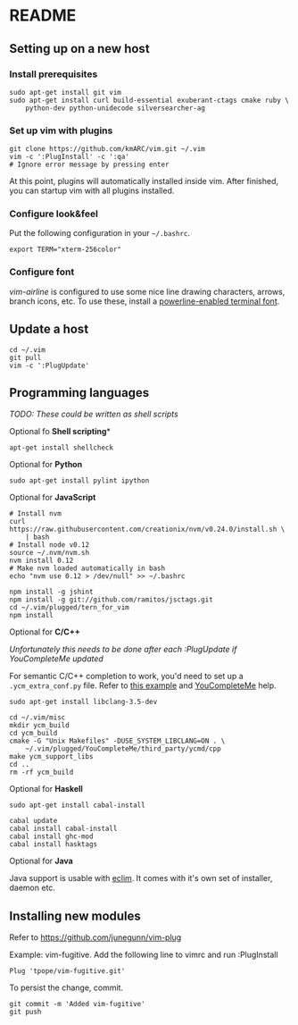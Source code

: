 README
======

Setting up on a new host
------------------------

### Install prerequisites

    sudo apt-get install git vim
    sudo apt-get install curl build-essential exuberant-ctags cmake ruby \
        python-dev python-unidecode silversearcher-ag

### Set up vim with plugins

    git clone https://github.com/kmARC/vim.git ~/.vim
    vim -c ':PlugInstall' -c ':qa'
    # Ignore error message by pressing enter

At this point, plugins will automatically installed inside vim. After finished, 
you can startup vim with all plugins installed.

### Configure look&feel

Put the following configuration in your `~/.bashrc`.

    export TERM="xterm-256color"

### Configure font

*vim-airline* is configured to use some nice line drawing characters, arrows, 
branch icons, etc. To use these, install a [powerline-enabled terminal 
font](https://github.com/powerline/fonts).


Update a host
-------------

    cd ~/.vim
    git pull
    vim -c ':PlugUpdate'

Programming languages
---------------------
*TODO: These could be written as shell scripts*

Optional fo **Shell scripting***

    apt-get install shellcheck

Optional for **Python**

    sudo apt-get install pylint ipython

Optional for **JavaScript**

    # Install nvm
    curl https://raw.githubusercontent.com/creationix/nvm/v0.24.0/install.sh \
        | bash
    # Install node v0.12
    source ~/.nvm/nvm.sh
    nvm install 0.12
    # Make nvm loaded automatically in bash
    echo "nvm use 0.12 > /dev/null" >> ~/.bashrc

    npm install -g jshint
    npm install -g git://github.com/ramitos/jsctags.git
    cd ~/.vim/plugged/tern_for_vim
    npm install

Optional for **C/C++**

*Unfortunately this needs to be done after each :PlugUpdate if YouCompleteMe 
updated*

For semantic C/C++ completion to work, you'd need to set up a 
`.ycm_extra_conf.py` file. Refer to [this example][1] and [YouCompleteMe][2] 
help.

    sudo apt-get install libclang-3.5-dev

    cd ~/.vim/misc
    mkdir ycm_build
    cd ycm_build
    cmake -G "Unix Makefiles" -DUSE_SYSTEM_LIBCLANG=ON . \
        ~/.vim/plugged/YouCompleteMe/third_party/ycmd/cpp
    make ycm_support_libs
    cd ..
    rm -rf ycm_build


Optional for **Haskell**

    sudo apt-get install cabal-install

    cabal update
    cabal install cabal-install
    cabal install ghc-mod
    cabal install hasktags

Optional for **Java**

Java support is usable with [eclim](http://eclim.org). It comes with it's own set of 
installer, daemon etc.

Installing new modules
----------------------

Refer to https://github.com/junegunn/vim-plug

Example: vim-fugitive. Add the following line to vimrc and run :PlugInstall

    Plug 'tpope/vim-fugitive.git'

To persist the change, commit.

    git commit -m 'Added vim-fugitive'
    git push

[1]: (https://raw.githubusercontent.com/Valloric/ycmd/master/cpp/ycm/.ycm_extra_conf.py)
[2]: (https://github.com/Valloric/YouCompleteMe#c-family-semantic-completion-engine-usage)

